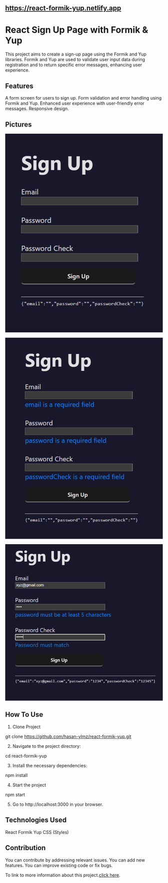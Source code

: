 ## https://react-formik-yup.netlify.app
# React Sign Up Page with Formik & Yup

This project aims to create a sign-up page using the Formik and Yup libraries. Formik and Yup are used to validate user input data during registration and to return specific error messages, enhancing user experience.

## Features 
A form screen for users to sign up.
Form validation and error handling using Formik and Yup.
Enhanced user experience with user-friendly error messages.
Responsive design.

## Pictures

![SignUp Page](/screenshots/signup.png)

![SignUp Page With All Error Message](/screenshots/signup1.png)

![SignUp Page With Password Error Messages](/screenshots/signup2.png)




## How To Use

1. Clone Project

git clone https://github.com/hasan-ylmz/react-formik-yup.git


2. Navigate to the project directory:

cd react-formik-yup


3. Install the necessary dependencies:

npm install


4. Start the project

npm start


5. Go to http://localhost:3000 in your browser.


## Technologies Used
React
Formik
Yup
CSS (Styles)


## Contribution
You can contribute by addressing relevant issues.
You can add new features.
You can improve existing code or fix bugs.


To link to more information about this project.[click here](https://react-formik-yup.netlify.app).
